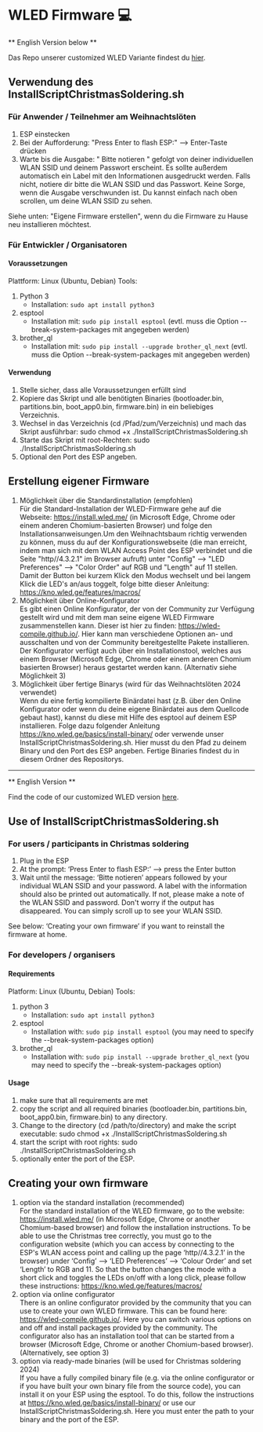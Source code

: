 # WLED Firmware 💻

** English Version below **

Das Repo unserer customized WLED Variante findest du [hier](https://github.com/fablab-fb16/WLED_Christmas_2024).

## Verwendung des InstallScriptChristmasSoldering.sh
### Für Anwender / Teilnehmer am Weihnachtslöten
1. ESP einstecken
2. Bei der Aufforderung: "Press Enter to flash ESP:" --> Enter-Taste drücken
3. Warte bis die Ausgabe: " Bitte notieren " gefolgt von deiner individuellen WLAN SSID und deinem Passwort erscheint. Es sollte außerdem automatisch ein Label mit den Informationen ausgedruckt werden. Falls nicht, notiere dir bitte die WLAN SSID und das Passwort.
Keine Sorge, wenn die Ausgabe verschwunden ist. Du kannst einfach nach oben scrollen, um deine WLAN SSID zu sehen.

Siehe unten: "Eigene Firmware erstellen", wenn du die Firmware zu Hause neu installieren möchtest.

### Für Entwickler / Organisatoren
#### Voraussetzungen
Plattform: Linux (Ubuntu, Debian)
Tools: 
1. Python 3
	- Installation: `sudo apt install python3`
2. esptool
	- Installation mit: `sudo pip install esptool` (evtl. muss die Option --break-system-packages mit angegeben werden)
3. brother_ql
   	- Installation mit: `sudo pip install --upgrade brother_ql_next` (evtl. muss die Option --break-system-packages mit angegeben werden)

#### Verwendung
1. Stelle sicher, dass alle Voraussetzungen erfüllt sind
2. Kopiere das Skript und alle benötigten Binaries (bootloader.bin, partitions.bin, boot_app0.bin, firmware.bin) in ein beliebiges Verzeichnis.
3. Wechsel in das Verzeichnis (cd /Pfad/zum/Verzeichnis) und mach das Skript ausführbar: sudo chmod +x ./InstallScriptChristmasSoldering.sh
4. Starte das Skript mit root-Rechten: sudo ./InstallScriptChristmasSoldering.sh
5. Optional den Port des ESP angeben.

## Erstellung eigener Firmware
1. Möglichkeit über die Standardinstallation (empfohlen) <br>
Für die Standard-Installation der WLED-Firmware gehe auf die Webseite: https://install.wled.me/ (in Microsoft Edge, Chrome oder einem anderen Chomium-basierten Browser) und folge den Installationsanweisungen.Um den Weihnachtsbaum richtig verwenden zu können, muss du auf der Konfigurationswebseite (die man erreicht, indem man sich mit dem WLAN Access Point des ESP verbindet und die Seite "http//4.3.2.1" im Browser aufruft) unter "Config" --> "LED Preferences" --> "Color Order" auf RGB und "Length" auf 11 stellen. Damit der Button bei kurzem Klick den Modus wechselt und bei langem Klick die LED's an/aus toggelt, folge bitte dieser Anleitung: https://kno.wled.ge/features/macros/
2. Möglichkeit über Online-Konfigurator <br>
Es gibt einen Online Konfigurator, der von der Community zur Verfügung gestellt wird und mit dem man seine eigene WLED Firmware zusammenstellen kann. Dieser ist hier zu finden: https://wled-compile.github.io/. Hier kann man verschiedene Optionen an- und ausschalten und von der Community bereitgestellte Pakete installieren. Der Konfigurator verfügt auch über ein Installationstool, welches aus einem Browser (Microsoft Edge, Chrome oder einem anderen Chomium basierten Browser) heraus gestartet werden kann. (Alternativ siehe Möglichkeit 3)
3. Möglichkeit über fertige Binarys (wird für das Weihnachtslöten 2024 verwendet) <br>
Wenn du eine fertig kompilierte Binärdatei hast (z.B. über den Online Konfigurator oder wenn du deine eigene Binärdatei aus dem Quellcode gebaut hast), kannst du diese mit Hilfe des esptool auf deinem ESP installieren. Folge dazu folgender Anleitung https://kno.wled.ge/basics/install-binary/ oder verwende unser InstallScriptChristmasSoldering.sh. Hier musst du den Pfad zu deinem Binary und den Port des ESP angeben. Fertige Binaries findest du in diesem Ordner des Repositorys.

---------------------------------------------------------------------------
** English Version **

Find the code of our customized WLED version [here](https://github.com/fablab-fb16/WLED_Christmas_2024).

## Use of InstallScriptChristmasSoldering.sh
### For users / participants in Christmas soldering
1. Plug in the ESP
2. At the prompt: ‘Press Enter to flash ESP:’ --> press the Enter button
3. Wait until the message: ‘Bitte notieren’ appears followed by your individual WLAN SSID and your password. A label with the information should also be printed out automatically. If not, please make a note of the WLAN SSID and password.
Don't worry if the output has disappeared. You can simply scroll up to see your WLAN SSID.

See below: ‘Creating your own firmware’ if you want to reinstall the firmware at home.

### For developers / organisers
#### Requirements
Platform: Linux (Ubuntu, Debian)
Tools: 
1. python 3
	- Installation: `sudo apt install python3`
2. esptool
	- Installation with: `sudo pip install esptool` (you may need to specify the --break-system-packages option)
3. brother_ql
   	- Installation with: `sudo pip install --upgrade brother_ql_next` (you may need to specify the --break-system-packages option)

#### Usage
1. make sure that all requirements are met
2. copy the script and all required binaries (bootloader.bin, partitions.bin, boot_app0.bin, firmware.bin) to any directory.
3. Change to the directory (cd /path/to/directory) and make the script executable: sudo chmod +x ./InstallScriptChristmasSoldering.sh
4. start the script with root rights: sudo ./InstallScriptChristmasSoldering.sh
5. optionally enter the port of the ESP. 

## Creating your own firmware
1. option via the standard installation (recommended) <br>
For the standard installation of the WLED firmware, go to the website: https://install.wled.me/ (in Microsoft Edge, Chrome or another Chomium-based browser) and follow the installation instructions. To be able to use the Christmas tree correctly, you must go to the configuration website (which you can access by connecting to the ESP's WLAN access point and calling up the page ‘http//4.3.2.1’ in the browser) under ‘Config’ --> ‘LED Preferences’ --> ‘Colour Order’ and set ‘Length’ to RGB and 11. So that the button changes the mode with a short click and toggles the LEDs on/off with a long click, please follow these instructions: https://kno.wled.ge/features/macros/
2. option via online configurator <br>
There is an online configurator provided by the community that you can use to create your own WLED firmware. This can be found here: https://wled-compile.github.io/. Here you can switch various options on and off and install packages provided by the community. The configurator also has an installation tool that can be started from a browser (Microsoft Edge, Chrome or another Chomium-based browser). (Alternatively, see option 3)
3. option via ready-made binaries (will be used for Christmas soldering 2024) <br>
If you have a fully compiled binary file (e.g. via the online configurator or if you have built your own binary file from the source code), you can install it on your ESP using the esptool. To do this, follow the instructions at https://kno.wled.ge/basics/install-binary/ or use our InstallScriptChristmasSoldering.sh. Here you must enter the path to your binary and the port of the ESP.
